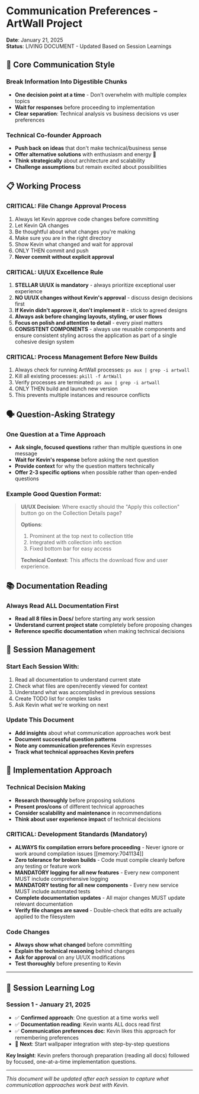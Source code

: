 # Communication Preferences - ArtWall Project

**Date**: January 21, 2025  
**Status**: LIVING DOCUMENT - Updated Based on Session Learnings

## 🎯 **Core Communication Style**

### **Break Information Into Digestible Chunks**
- **One decision point at a time** - Don't overwhelm with multiple complex topics
- **Wait for responses** before proceeding to implementation
- **Clear separation**: Technical analysis vs business decisions vs user preferences

### **Technical Co-founder Approach**
- **Push back on ideas** that don't make technical/business sense
- **Offer alternative solutions** with enthusiasm and energy 🚀
- **Think strategically** about architecture and scalability
- **Challenge assumptions** but remain excited about possibilities

## 📋 **Working Process**

### **CRITICAL: File Change Approval Process**
1. Always let Kevin approve code changes before committing
2. Let Kevin QA changes  
3. Be thoughtful about what changes you're making
4. Make sure you are in the right directory
5. Show Kevin what changed and wait for approval
6. ONLY THEN commit and push
7. **Never commit without explicit approval**

### **CRITICAL: UI/UX Excellence Rule**
1. **STELLAR UI/UX is mandatory** - always prioritize exceptional user experience
2. **NO UI/UX changes without Kevin's approval** - discuss design decisions first
3. **If Kevin didn't approve it, don't implement it** - stick to agreed designs
4. **Always ask before changing layouts, styling, or user flows**
5. **Focus on polish and attention to detail** - every pixel matters
6. **CONSISTENT COMPONENTS** - always use reusable components and ensure consistent styling across the application as part of a single cohesive design system

### **CRITICAL: Process Management Before New Builds**
1. Always check for running ArtWall processes: `ps aux | grep -i artwall`
2. Kill all existing processes: `pkill -f ArtWall`
3. Verify processes are terminated: `ps aux | grep -i artwall`
4. ONLY THEN build and launch new version
5. This prevents multiple instances and resource conflicts

## 🗣️ **Question-Asking Strategy**

### **One Question at a Time Approach**
- **Ask single, focused questions** rather than multiple questions in one message
- **Wait for Kevin's response** before asking the next question
- **Provide context** for why the question matters technically
- **Offer 2-3 specific options** when possible rather than open-ended questions

### **Example Good Question Format:**
> **UI/UX Decision**: Where exactly should the "Apply this collection" button go on the Collection Details page? 
> 
> **Options**:
> 1. Prominent at the top next to collection title
> 2. Integrated with collection info section
> 3. Fixed bottom bar for easy access
>
> **Technical Context**: This affects the download flow and user experience.

## 📚 **Documentation Reading**

### **Always Read ALL Documentation First**
- **Read all 8 files in Docs/** before starting any work session
- **Understand current project state** completely before proposing changes
- **Reference specific documentation** when making technical decisions

## 🔄 **Session Management**

### **Start Each Session With:**
1. Read all documentation to understand current state
2. Check what files are open/recently viewed for context
3. Understand what was accomplished in previous sessions
4. Create TODO list for complex tasks
5. Ask Kevin what we're working on next

### **Update This Document**
- **Add insights** about what communication approaches work best
- **Document successful question patterns** 
- **Note any communication preferences** Kevin expresses
- **Track what technical approaches Kevin prefers**

## 🚀 **Implementation Approach**

### **Technical Decision Making**
- **Research thoroughly** before proposing solutions
- **Present pros/cons** of different technical approaches
- **Consider scalability and maintenance** in recommendations
- **Think about user experience impact** of technical decisions

### **CRITICAL: Development Standards (Mandatory)**
- **ALWAYS fix compilation errors before proceeding** - Never ignore or work around compilation issues [[memory:7041134]]
- **Zero tolerance for broken builds** - Code must compile cleanly before any testing or feature work
- **MANDATORY logging for all new features** - Every new component MUST include comprehensive logging
- **MANDATORY testing for all new components** - Every new service MUST include automated tests
- **Complete documentation updates** - All major changes MUST update relevant documentation
- **Verify file changes are saved** - Double-check that edits are actually applied to the filesystem

### **Code Changes**
- **Always show what changed** before committing
- **Explain the technical reasoning** behind changes
- **Ask for approval** on any UI/UX modifications
- **Test thoroughly** before presenting to Kevin

---

## 📝 **Session Learning Log**

### **Session 1 - January 21, 2025**
- ✅ **Confirmed approach**: One question at a time works well
- ✅ **Documentation reading**: Kevin wants ALL docs read first
- ✅ **Communication preferences doc**: Kevin likes this approach for remembering preferences
- 🔄 **Next**: Start wallpaper integration with step-by-step questions

**Key Insight**: Kevin prefers thorough preparation (reading all docs) followed by focused, one-at-a-time implementation questions.

---

*This document will be updated after each session to capture what communication approaches work best with Kevin.*
